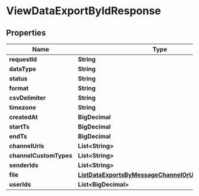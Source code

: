 

# ViewDataExportByIdResponse


## Properties

Name | Type | Description | Notes
------------ | ------------- | ------------- | -------------
**requestId** | **String** |  |  [optional]
**dataType** | **String** |  |  [optional]
**status** | **String** |  |  [optional]
**format** | **String** |  |  [optional]
**csvDelimiter** | **String** |  |  [optional]
**timezone** | **String** |  |  [optional]
**createdAt** | **BigDecimal** |  |  [optional]
**startTs** | **BigDecimal** |  |  [optional]
**endTs** | **BigDecimal** |  |  [optional]
**channelUrls** | **List&lt;String&gt;** |  |  [optional]
**channelCustomTypes** | **List&lt;String&gt;** |  |  [optional]
**senderIds** | **List&lt;String&gt;** |  |  [optional]
**file** | [**ListDataExportsByMessageChannelOrUserResponseFile**](ListDataExportsByMessageChannelOrUserResponseFile.md) |  |  [optional]
**userIds** | **List&lt;BigDecimal&gt;** |  |  [optional]



